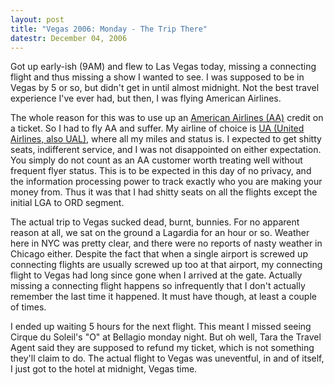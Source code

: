 ```yaml
---
layout: post
title: "Vegas 2006: Monday - The Trip There"
datestr: December 04, 2006
---
```


Got up early-ish (9AM) and flew to Las Vegas today, missing a connecting flight and thus missing a show I wanted to see.  I was supposed to be in Vegas by 5 or so, but didn't get in until almost midnight.  Not the best travel experience I've ever had, but then, I was flying American Airlines.

The whole reason for this was to use up an <a href="http://www.aa.com">American Airlines (AA)</a> credit on a ticket. So I had to fly AA and suffer. My airline of choice is <a href="http://www.united.com">UA (United Airlines, also UAL)</a>, where all my miles and status is. I expected to get shitty seats, indifferent service, and I was not disappointed on either expectation. You simply do not count as an AA customer worth treating well without frequent flyer status. This is to be expected in this day of no privacy, and the information processing power to track exactly who you are making your money from. Thus it was that I had shitty seats on all the flights except the initial LGA to ORD segment.

The actual trip to Vegas sucked dead, burnt, bunnies. For no apparent reason at all, we sat on the ground a Lagardia for an hour or so. Weather here in NYC was pretty clear, and there were no reports of nasty weather in Chicago either. Despite the fact that when a single airport is screwed up connecting flights are usually screwed up too at that airport, my connecting flight to Vegas had long since gone when I arrived at the gate. Actually missing a connecting flight happens so infrequently that I don't actually remember the last time it happened. It must have though, at least a couple of times.

I ended up waiting 5 hours for the next flight. This meant I missed seeing Cirque du Soleil's &quot;O&quot; at Bellagio monday night. But oh well, Tara the Travel Agent said they are supposed to refund my ticket, which is not something they'll claim to do. The actual flight to Vegas was uneventful, in and of itself, I just got to the hotel at midnight, Vegas time.

